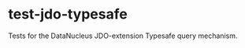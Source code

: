test-jdo-typesafe
=================

Tests for the DataNucleus JDO-extension Typesafe query mechanism.
